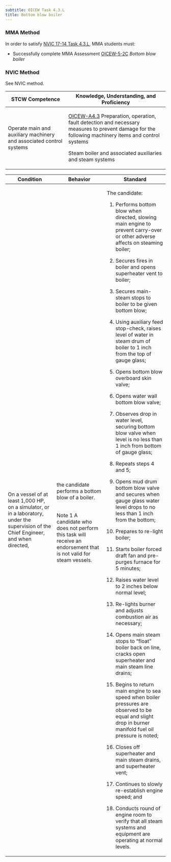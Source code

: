 ```yaml
---
subtitle: OICEW Task 4.3.L 
title: Bottom blow boiler
---
```



### MMA Method

In order to satisfy  [NVIC 17-14  Task  4.3.L]({{site.baseurl}}/assets/images/nvic-17-14.pdf), MMA students must:

* Successfully complete MMA Assessment [OICEW-5-2C]({{site.baseurl}}/assessments/Engine/OICEW-5-2C) *Bottom blow boiler*


### NVIC Method

<a onclick="togglevisibility('nvic_methods')" >See NVIC method.</a>

<div id='nvic_methods' class='hide'>

<table>
<thead>
<tr>
<th class='forty'> STCW Competence </th>
<th class='sixty'> Knowledge, Understanding, and Proficiency </th>
</tr>
</thead>




<tbody>
<tr><td markdown='1'>

Operate main and auxiliary machinery and associated control systems

</td><td markdown='1'>

[OICEW-A4.3](../../tables/31.html#OICEW-A4.3) Preparation, operation, fault detection and necessary measures to prevent damage for the following machinery items and control systems 

Steam boiler and associated auxiliaries and steam systems

</td></tr>


</tbody>
</table>


<table>
<thead>
<tr><th class='twenty'>  Condition </th><th class='twenty'> Behavior </th><th  class='sixty'>Standard </th></tr>
</thead>
<tbody >



<tr><td markdown='1'>

On a vessel of at least 1,000 HP, on a simulator, or in a laboratory, under the supervision of the Chief Engineer, and when directed,

</td><td markdown='1'>

the candidate performs a bottom blow of a boiler.

<br>

<div class="tooltip">Note 1
<span class="tooltiptext">
A candidate who does not perform this task will receive an endorsement that is not valid for steam vessels.
</span>
</div>


</td><td markdown='1'>

The candidate:

1. Performs bottom blow when directed, slowing main engine to prevent carry-over or other adverse affects on steaming boiler;

2. Secures fires in boiler and opens superheater vent to boiler;

3. Secures main-steam stops to boiler to be given bottom blow;

4. Using auxiliary feed stop-check, raises level of water in steam drum of boiler to 1 inch from the top of gauge glass;

5. Opens bottom blow overboard skin valve;

6. Opens water wall bottom blow valve;

7. Observes drop in water level, securing bottom blow valve when level is no less than 1 inch from bottom of gauge glass;

8. Repeats steps 4 and 5;

9. Opens mud drum bottom blow valve and secures when gauge glass water level drops to no less than 1 inch from the bottom;

10. Prepares to re-light boiler;

11. Starts boiler forced draft fan and pre-purges furnace for 5 minutes;

12. Raises water level to 2 inches below normal level;

13. Re-lights burner  and adjusts combustion air as necessary;

14. Opens main steam stops to “float” boiler back on line, cracks open superheater and main steam line drains;

15. Begins to return main engine to sea speed when boiler pressures are observed to be equal and slight drop in burner manifold fuel oil pressure is noted;

16. Closes off superheater and main steam drains, and superheater vent;

17. Continues to slowly re-establish engine speed; and

18. Conducts round of engine room to verify that all steam systems and equipment are operating at normal levels.

</td></tr>
</tbody>
</table>
</div>
